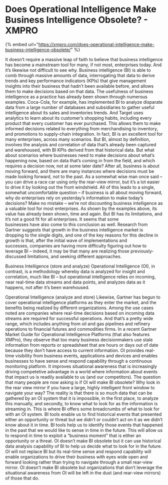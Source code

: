 # Does Operational Intelligence Make Business Intelligence Obsolete? - XMPRO

{% embed url="https://xmpro.com/does-operational-intelligence-make-business-intelligence-obsolete/" %}

It doesn’t require a massive leap of faith to believe that business intelligence has become a mainstream tool for many, if not most, enterprises today. And it’s likewise not difficult to see why. Business intelligence (BI) is able to comb through massive amounts of data, interrogating that data to derive trends and key performance indicators (KPIs) that give management insights into their business that hadn’t been available before, and allows them to make decisions based on that data.
The usefulness of business intelligence as a practice has already been shown through numerous examples. Coca-Cola, for example, has implemented BI to analyze disparate data from a large number of databases and subsidiaries to gather useful intelligence about its sales and inventories trends. And Target uses analytics to learn about its customer’s shopping habits, including every product that every customer has ever purchased. This allows them to make informed decisions related to everything from merchandising to inventory, and promotions to supply-chain integration.
In fact, BI is an excellent tool for many enterprises, across many scenarios. But BI, almost by definition, involves the analysis and correlation of data that’s already been captured and warehoused, with BI KPIs derived from that historical data. But what about scenarios where businesses need to make decisions about what’s happening now, based on data that’s coming in from the field, and which requires a decision now, not at some later date? After all, business is about moving forward, and there are many instances where decisions must be made looking forward, not to the past. As a somewhat wise man once said – you can drive a race car using only the rear-view mirror, but it’s a lot easier to drive it by looking out the front windshield.
All of this leads to a single, somewhat uncomfortable question – if business is all about moving forward, why do enterprises rely on yesterday’s information to make today’s decisions?
Make no mistake – we’re not discounting business intelligence as a valuable tool for most enterprises. As shown by the examples above, its value has already been shown, time and again. But BI has its limitations, and it’s not a good fit for all enterprises.
It seems that some businesses have also come to this conclusion as well. Research from Gartner suggests that growth in the business intelligence market is dropping to the single digits, and one of the key reasons for this decline in growth is that, after the initial wave of implementations and successes, companies are having more difficulty figuring out how to leverage BI – indeed, it may be that many are realizing those previously-discussed limitations, and seeking different approaches.

Business Intelligence (store and analyze)
Operational Intelligence (OI), in contrast, is a methodology whereby data is analyzed for insight and correlation, much like BI – but operational intelligence relies on incoming, near real-time data streams and data points, and analyzes data as it happens, not after it’s been warehoused.

Operational Intelligence (analyze and store)
Likewise, Gartner has begun to cover operational intelligence platforms as they enter the market, and the benefits being realized by different organizations. Among the use cases noted are companies where real-time decisions based on incoming data streams are required for successful operations. And that’s a pretty wide range, which includes anything from oil and gas pipelines and refinery operations to financial futures and commodities firms. In a recent Gartner Market Guide for Operational Intelligence Platforms (that also features XMPro), they observe that too many business decisionmakers use stale information from reports or spreadsheet that are hours or days out of date because they don’t have access to current information. OI provides real-time visibility from business events, applications and devices and enables businesses to have sense and respond capability through a continuous monitoring platform. It improves situational awareness that is increasingly driving competetive advantage in a world where information about events that impact us is readily available to us (and our competitors).
The question that many people are now asking is if OI will make BI obsolete? Why look in the rear view mirror if you have a large, highly intelligent front window to navigate your way?
The reality is that there is so much data that can be gathered by an OI system that it is impossible, in the first place, to analyze this manually, and secondly, to know what to look for as the information is streaming in. This is where BI offers some breadcrumbs of what to look for with an OI system. BI tools enable us to find historical events that presented either an opportunity or threat but we didn’t or couldn’t act on it as we didn’t know about it in time. BI tools help us to identify those events that happened in the past that we would like to sense in time in the future. This will allow us to respond in time to exploit a “business moment” that is either an opportunity or a threat.
OI doesn’t make BI obsolete but it can use historical data analysis capability of BI to help us decide what to look for in the future. OI will not replace BI but its real-time sense and respond capability will enable organizations to drive their business with eyes wide open and forward looking rather than trying to navigate through a small rear-view mirror.
OI doesn’t make BI obsolete but organizations that don’t leverage the situational awareness from OI will be left in the dust (and rear-view mirrors) of those that do. 